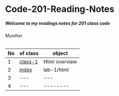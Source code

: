 # Code-201-Reading-Notes
 
##### Welcome to my readings notes for 201 class code
###### Munther 

No| of class|object 
-|-|-
1|[class-1](class-01.md) |Html overview
2|[index](Index.html)| lab-1/html
3|---|---
4|---|--------

